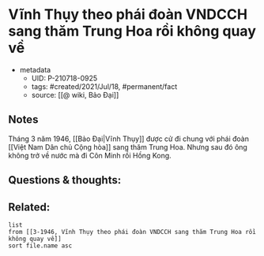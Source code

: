 # Vĩnh Thụy theo phái đoàn VNDCCH sang thăm Trung Hoa rồi không quay về

- metadata
	- UID: P-210718-0925
	- tags: #created/2021/Jul/18, #permanent/fact 
	- source: [[@ wiki, Bảo Đại]]

## Notes
Tháng 3 năm 1946, [[Bảo Đại|Vĩnh Thụy]] được cử đi chung với phái đoàn [[Việt Nam Dân chủ Cộng hòa]] sang thăm Trung Hoa. Nhưng sau đó ông không trở về nước mà đi Côn Minh rồi Hồng Kong.

## Questions & thoughts:

## Related:
```dataview
list
from [[3-1946, Vĩnh Thụy theo phái đoàn VNDCCH sang thăm Trung Hoa rồi không quay về]]
sort file.name asc
```
